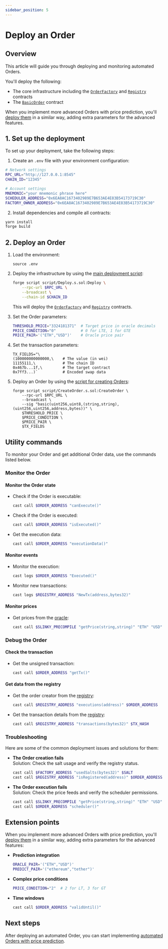 ```yaml
---
sidebar_position: 5
---
```


# Deploy an Order

## Overview

This article will guide you through deploying and monitoring automated Orders.

You'll deploy the following:

- The core infrastructure including the [`OrderFactory`](../build-the-infrastructure-for-orders/implement-the-creation-of-orders) and [`Registry`](../build-an-onchain-ai-agent/build-the-infrastructure-for-orders/create-helpers-and-utils#3-implement-the-registry) contracts
- The [`BasicOrder`](implement-orders) contract

When you implement more advanced Orders with price prediction, you'll [deploy them](../implement-automated-orders-with-price-prediction/deploy-an-order) in a similar way, adding extra parameters for the advanced features.

## 1. Set up the deployment

To set up your deployment, take the following steps:

1. Create an `.env` file with your environment configuration:

```bash
# Network settings
RPC_URL="http://127.0.0.1:8545"
CHAIN_ID="12345"

# Account settings
MNEMONIC="your mnemonic phrase here"
SCHEDULER_ADDRESS="0x6EA8AC1673402989E7B653AE4E83B54173719C30"
FACTORY_OWNER_ADDRESS="0x6EA8AC1673402989E7B653AE4E83B54173719C30"
```

2. Install dependencies and compile all contracts:

```bash
yarn install
forge build   
```

## 2. Deploy an Order

1. Load the environment:

   ```
   source .env
   ```

2. Deploy the infrastructure by using the [main deployment script](../build-the-infrastructure-for-orders/create-deployment-scripts#1-implement-the-main-deployment-script):
   
   ```bash
   forge script script/Deploy.s.sol:Deploy \
       --rpc-url $RPC_URL \
       --broadcast \
       --chain-id $CHAIN_ID
   ```
  
   This will deploy the [`OrderFactory`](../build-the-infrastructure-for-orders/implement-the-creation-of-orders) and [`Registry`](../build-an-onchain-ai-agent/build-the-infrastructure-for-orders/create-helpers-and-utils#3-implement-the-registry) contracts.

3. Set the Order parameters:
   
   ```bash
   THRESHOLD_PRICE="3324181371"  # Target price in oracle decimals
   PRICE_CONDITION="0"           # 0 for LTE, 1 for GTE
   PRICE_PAIR='("ETH","USD")'    # Oracle price pair
   ```

4. Set the transaction parameters:

   ```
   TX_FIELDS="\
   (100000000000000,\    # The value (in wei)
   11155111,\            # The chain ID
   0x467b...1f,\         # The target contract
   0x7ff3...)`           # Encoded swap data
   ```

5. Deploy an Order by using the [script for creating Orders](../build-the-infrastructure-for-orders/create-deployment-scripts#2-implement-the-script-for-creating-orders):
   
   ```
   forge script script/CreateOrder.s.sol:CreateOrder \
       --rpc-url $RPC_URL \
       --broadcast \
       --sig "basic(uint256,uint8,(string,string),(uint256,uint256,address,bytes))" \
       $THRESHOLD_PRICE \
       $PRICE_CONDITION \
       $PRICE_PAIR \
       $TX_FIELDS
   ```

## Utility commands

To monitor your Order and get additional Order data, use the commands listed below.

### Monitor the Order

#### Monitor the Order state

- Check if the Order is executable:  
  ```bash
  cast call $ORDER_ADDRESS "canExecute()"
  ```
- Check if the Order is executed:  
  ```bash
  cast call $ORDER_ADDRESS "isExecuted()"
  ```
- Get the execution data:
  ```bash
  cast call $ORDER_ADDRESS "executionData()"
  ```

#### Monitor events

- Monitor the execution:  
  ```bash
  cast logs $ORDER_ADDRESS "Executed()"
  ```
- Monitor new transactions:  
  ```bash
  cast logs $REGISTRY_ADDRESS "NewTx(address,bytes32)"
  ```

#### Monitor prices

- Get prices from the [oracle](../build-the-infrastructure-for-orders/create-mock-precompiles#11-create-a-slinky-precompile):
  ```bash
  cast call $SLINKY_PRECOMPILE "getPrice(string,string)" "ETH" "USD"
  ```

### Debug the Order

#### Check the transaction

- Get the unsigned transaction:  
  ```bash
  cast call $ORDER_ADDRESS "getTx()"
  ```
#### Get data from the registry 

- Get the order creator from the [registry](../build-the-infrastructure-for-orders/create-helpers-and-utils#3-implement-the-registry):
  ```bash
  cast call $REGISTRY_ADDRESS "executions(address)" $ORDER_ADDRESS
  ```
- Get the transaction details from the [registry](../build-the-infrastructure-for-orders/create-helpers-and-utils#3-implement-the-registry):
  ```bash
  cast call $REGISTRY_ADDRESS "transactions(bytes32)" $TX_HASH
  ```

### Troubleshooting

Here are some of the common deployment issues and solutions for them:

- **The Order creation fails**  
  Solution: Check the salt usage and verify the registry status.
  ```bash
  cast call $FACTORY_ADDRESS "usedSalts(bytes32)" $SALT
  cast call $REGISTRY_ADDRESS "isRegistered(address)" $ORDER_ADDRESS
  ```
- **The Order execution fails**  
  Solution: Check the price feeds and verify the scheduler permissions.
  ```bash
  cast call $SLINKY_PRECOMPILE "getPrice(string,string)" "ETH" "USD"
  cast call $ORDER_ADDRESS "scheduler()"
  ```

## Extension points

When you implement more advanced Orders with price prediction, you'll [deploy them](../implement-automated-orders-with-price-prediction/deploy-an-order) in a similar way, adding extra parameters for the advanced features:

- **Prediction integration**  
  ```bash
  ORACLE_PAIR='("ETH","USD")'
  PREDICT_PAIR='("ethereum","tether")'
  ```
- **Complex price conditions**
  ```bash
  PRICE_CONDITION="2"  # 2 for LT, 3 for GT
  ```
- **Time windows**
  ```bash
  cast call $ORDER_ADDRESS "validUntil()"
  ```

## Next steps

After deploying an automated Order, you can start implementing [automated Orders with price prediction](../implement-automated-orders-with-price-prediction/introduction).